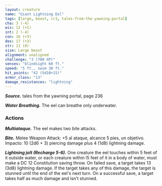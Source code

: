 ```yaml
---
layout: creature
name: "Giant Lightning Eel"
tags: [large, beast, cr3, tales-from-the-yawning-portal]
cha: 3 (-4)
wis: 12 (+1)
int: 2 (-4)
con: 16 (+3)
dex: 17 (+3)
str: 11 (0)
size: Large beast
alignment: unaligned
challenge: "3 (700 XP)"
senses: "blindsight 60 ft."
speed: "5 ft., swim 30 ft."
hit_points: "42 (5d10+15)"
armor_class: "13"
damage_resistances: "lightning"
---
```


***Source.*** tales from the yawning portal,  page 236

***Water Breathing.*** The eel can breathe only underwater.

### Actions

***Multiataque.*** The eel makes two bite attacks.

***Bite.*** Melee Weapon Attack: +5 al ataque, alcance 5 pies, un objetivo. Impacto: 10 (2d6 + 3) piercing damage plus 4 (1d8) lightning damage.

***Lightning jolt (Recharge 5-6).*** One creature the eel touches within 5 feet of it outside water, or each creature within l5 feet of it in a body of water, must make a DC 12 Constitution saving throw. On failed save, a target takes 13 (3d8) lightning damage. If the target takes any of this damage, the target is stunned until the end of the eel's next turn. On a successful save, a target takes half as much damage and isn't stunned.